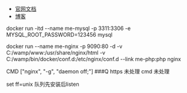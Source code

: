 + [官网文档](https://docs.docker.com/docker-for-windows/install-windows-home/)
+ [博客](https://www.cntofu.com/book/139/image/dockerfile/healthcheck.md)




docker run -itd --name me-mysql -p 3311:3306 -e MYSQL_ROOT_PASSWORD=123456 mysql

docker run --name me-nginx -p 9090:80 -d -v C:/wamp/www:/usr/share/nginx/html -v C:/wamp/bin/docker/conf.d:/etc/nginx/conf.d --link me-php:php nginx

CMD ["nginx", "-g", "daemon off;"]
###Q
https 未处理
cmd 未处理


set ff=unix
队列先安装后listen